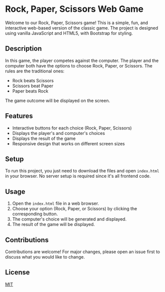# Rock, Paper, Scissors Web Game

Welcome to our Rock, Paper, Scissors game! This is a simple, fun, and interactive web-based version of the classic game. The project is designed using vanilla JavaScript and HTML5, with Bootstrap for styling.


## Description

In this game, the player competes against the computer. The player and the computer both have the options to choose Rock, Paper, or Scissors. The rules are the traditional ones:

- Rock beats Scissors
- Scissors beat Paper
- Paper beats Rock

The game outcome will be displayed on the screen.

## Features

- Interactive buttons for each choice (Rock, Paper, Scissors)
- Displays the player's and computer's choices
- Displays the result of the game
- Responsive design that works on different screen sizes

## Setup

To run this project, you just need to download the files and open `index.html` in your browser. No server setup is required since it's all frontend code.

## Usage

1. Open the `index.html` file in a web browser.
2. Choose your option (Rock, Paper, or Scissors) by clicking the corresponding button.
3. The computer's choice will be generated and displayed.
4. The result of the game will be displayed.

## Contributions

Contributions are welcome! For major changes, please open an issue first to discuss what you would like to change.

## License

[MIT](LICENSE.md)
